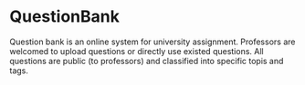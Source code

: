 # QuestionBank
Question bank is an online system for university assignment. Professors are welcomed to upload questions or directly use existed questions. All questions are public (to professors) and classified into specific topis and tags.
